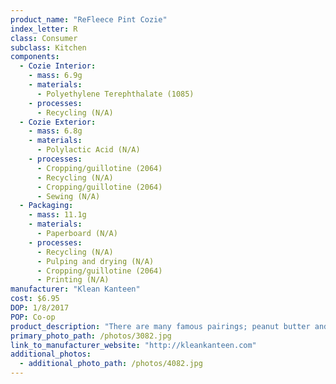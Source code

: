 ```yaml
---
product_name: "ReFleece Pint Cozie"
index_letter: R
class: Consumer
subclass: Kitchen
components:
  - Cozie Interior:
    - mass: 6.9g
    - materials:
      - Polyethylene Terephthalate (1085)
    - processes:
      - Recycling (N/A)
  - Cozie Exterior:
    - mass: 6.8g
    - materials:
      - Polylactic Acid (N/A)
    - processes:
      - Cropping/guillotine (2064)
      - Recycling (N/A)
      - Cropping/guillotine (2064)
      - Sewing (N/A)
  - Packaging:
    - mass: 11.1g
    - materials:
      - Paperboard (N/A)
    - processes:
      - Recycling (N/A)
      - Pulping and drying (N/A)
      - Cropping/guillotine (2064)
      - Printing (N/A)
manufacturer: "Klean Kanteen"
cost: $6.95
DOP: 1/8/2017
POP: Co-op
product_description: "There are many famous pairings; peanut butter and jelly, wine and cheese, shoes and socks... and now Steel Pints and ReFleece cozies. Each cozie is lovingly made by ReFleece using colorful, recycled fleece from Patagonia's Common Threads Initiative, and a durable, stiff backer made from recycled PET bottles. Slide one on and easily keep track of your pint. Clip on a carabiner and enjoy a little insulation. So long sweaty sidewalls!"
primary_photo_path: /photos/3082.jpg
link_to_manufacturer_website: "http://kleankanteen.com"
additional_photos:
  - additional_photo_path: /photos/4082.jpg
---
```

